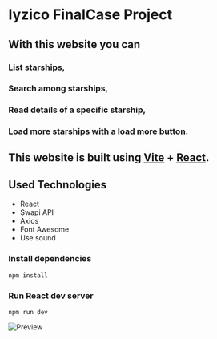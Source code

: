 # Iyzico FinalCase Project

## With this website you can

### List starships,

### Search among starships,

### Read details of a specific starship,

### Load more starships with a load more button.

## This website is built using [Vite](https://vitejs.dev/) + [React](https://reactjs.org/).

## Used Technologies

- React
- Swapi API
- Axios
- Font Awesome
- Use sound

### Install dependencies

```
npm install
```

### Run React dev server

```
npm run dev
```

![Preview](/src/assets/iyzico-finalcase-preview.gif)
